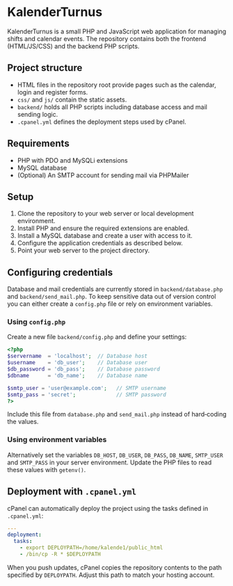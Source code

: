 # KalenderTurnus

KalenderTurnus is a small PHP and JavaScript web application for managing shifts and calendar events. The repository contains both the frontend (HTML/JS/CSS) and the backend PHP scripts.

## Project structure

- HTML files in the repository root provide pages such as the calendar, login and register forms.
- `css/` and `js/` contain the static assets.
- `backend/` holds all PHP scripts including database access and mail sending logic.
- `.cpanel.yml` defines the deployment steps used by cPanel.

## Requirements

- PHP with PDO and MySQLi extensions
- MySQL database
- (Optional) An SMTP account for sending mail via PHPMailer

## Setup

1. Clone the repository to your web server or local development environment.
2. Install PHP and ensure the required extensions are enabled.
3. Install a MySQL database and create a user with access to it.
4. Configure the application credentials as described below.
5. Point your web server to the project directory.

## Configuring credentials

Database and mail credentials are currently stored in `backend/database.php` and `backend/send_mail.php`. To keep sensitive data out of version control you can either create a `config.php` file or rely on environment variables.

### Using `config.php`

Create a new file `backend/config.php` and define your settings:

```php
<?php
$servername  = 'localhost';  // Database host
$username    = 'db_user';    // Database user
$db_password = 'db_pass';    // Database password
$dbname      = 'db_name';    // Database name

$smtp_user = 'user@example.com';   // SMTP username
$smtp_pass = 'secret';             // SMTP password
?>
```

Include this file from `database.php` and `send_mail.php` instead of hard‑coding the values.

### Using environment variables

Alternatively set the variables `DB_HOST`, `DB_USER`, `DB_PASS`, `DB_NAME`, `SMTP_USER` and `SMTP_PASS` in your server environment. Update the PHP files to read these values with `getenv()`.

## Deployment with `.cpanel.yml`

cPanel can automatically deploy the project using the tasks defined in `.cpanel.yml`:

```yaml
---
deployment:
  tasks:
    - export DEPLOYPATH=/home/kalende1/public_html
    - /bin/cp -R * $DEPLOYPATH
```

When you push updates, cPanel copies the repository contents to the path specified by `DEPLOYPATH`. Adjust this path to match your hosting account.

